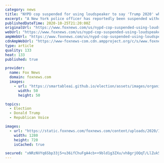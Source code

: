 ```yaml
---
category: news
title: "NYPD cop suspended for using loudspeaker to say 'Trump 2020' while on duty"
excerpt: "A New York police officer has reportedly been suspended without pay for using the department vehicle’s loudspeaker to proclaim his support for President Donald Trump’s 2020 campaign."
publishedDateTime: 2020-10-25T21:20:00Z
originalUrl: "https://www.foxnews.com/us/nypd-cop-suspended-using-loudspeaker-trump-2020-on-duty"
webUrl: "https://www.foxnews.com/us/nypd-cop-suspended-using-loudspeaker-trump-2020-on-duty"
ampWebUrl: "https://www.foxnews.com/us/nypd-cop-suspended-using-loudspeaker-trump-2020-on-duty.amp"
cdnAmpWebUrl: "https://www-foxnews-com.cdn.ampproject.org/c/s/www.foxnews.com/us/nypd-cop-suspended-using-loudspeaker-trump-2020-on-duty.amp"
type: article
quality: 133
heat: 133
published: true

provider:
  name: Fox News
  domain: foxnews.com
  images:
    - url: "https://smartableai.github.io/election/assets/images/organizations/foxnews.com-50x50.jpg"
      width: 50
      height: 50

topics:
  - Election
  - Donald Trump
  - Republican Voice

images:
  - url: "https://static.foxnews.com/foxnews.com/content/uploads/2020/10/NYPD.jpg"
    width: 1280
    height: 720
    isCached: true

secured: "xNRzNVYq6Sbp33j5+u36ifChuFgA4cb++9bld1g3ZXu/vh8grjOQqT/LlZuk5+7DrBeoionZ78757WOE+6/E5PVhmlen8c/rtdA0rWsDNQthxRbNb5UWNEWa9cdAB+AbKVd5EscKEXQPmAy+hOmG7EI3bXCoUTx+ILgwJqu5LJtpfb3YGKmLJtv31KyIsmVMm3Q5WXHd34YU5rjxxaBGFt7LvlLzz3qdI7RhzanNhQbAhQYoxgsMBngBnt4W6rgIyae9zmqHGgTcSy6/A4d2us1TeQmnI8OOaDOTeGltQGDfB+9rC9HWEf0doYntAiR7w9HeSJyiQxfwEcj4qIzq/8SY5DWMYTHFCJDtqHPNw7c=;/km6hSFqyvCo4HIxoYBqaw=="
---
```


